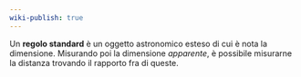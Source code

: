 ```yaml
---
wiki-publish: true
---
```

Un **regolo standard** è un oggetto astronomico esteso di cui è nota la dimensione. Misurando poi la dimensione *apparente*, è possibile misurarne la distanza trovando il rapporto fra di queste.
